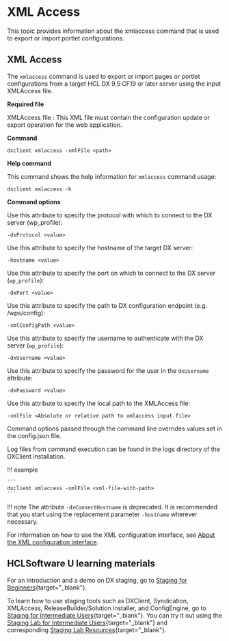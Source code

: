 # XML Access

This topic provides information about the xmlaccess command that is used to export or import portlet configurations.

## XML Access

The `xmlaccess` command is used to export or import pages or portlet configurations from a target HCL DX 9.5 CF19 or later server using the input XMLAccess file.

**Required file**

XMLAccess file : This XML file must contain the configuration update or export operation for the web application.

**Command**

```
dxclient xmlaccess -xmlFile <path>
```

**Help command**

This command shows the help information for `xmlaccess` command usage:

```
dxclient xmlaccess -h
```

**Command options**

Use this attribute to specify the protocol with which to connect to the DX server (wp_profile):

```
-dxProtocol <value>
```

Use this attribute to specify the hostname of the target DX server:

```
-hostname <value>
```

Use this attribute to specify the port on which to connect to the DX server (`wp_profile`):

```
-dxPort <value>
```

Use this attribute to specify the path to DX configuration endpoint (e.g. /wps/config):

```
-xmlConfigPath <value>
```

Use this attribute to specify the username to authenticate with the DX server (`wp_profile`):

```
-dxUsername <value>
```

Use this attribute to specify the password for the user in the `dxUsername` attribute:

```
-dxPassword <value>
```

Use this attribute to specify the local path to the XMLAccess file:

```
-xmlFile <Absolute or relative path to xmlaccess input file>
```

Command options passed through the command line overrides values set in the config.json file.

Log files from command execution can be found in the logs directory of the DXClient installation.

!!! example

    ```
    dxclient xmlaccess -xmlFile <xml-file-with-path>
    ```

!!! note 
    The attribute `-dxConnectHostname` is deprecated. It is recommended that you start using the replacement parameter `-hostname` wherever necessary.

For information on how to use the XML configuration interface, see [About the XML configuration interface](../../../../deploy_dx/manage/portal_admin_tools/xml_config_interface/adxmlabt.md).

## HCLSoftware U learning materials

For an introduction and a demo on DX staging, go to [Staging for Beginners](https://hclsoftwareu.hcltechsw.com/component/axs/?view=sso_config&id=3&forward=https%3A%2F%2Fhclsoftwareu.hcltechsw.com%2Fcourses%2Flesson%2F%3Fid%3D505){target="_blank"}.

To learn how to use staging tools such as DXClient, Syndication, XMLAccess, ReleaseBuilder/Solution Installer, and ConfigEngine, go to [Staging for Intermediate Users](https://hclsoftwareu.hcltechsw.com/component/axs/?view=sso_config&id=3&forward=https%3A%2F%2Fhclsoftwareu.hcltechsw.com%2Fcourses%2Flesson%2F%3Fid%3D3328){target="_blank"}. You can try it out using the [Staging Lab for Intermediate Users](https://hclsoftwareu.hcltechsw.com/images/Lc4sMQCcN5uxXmL13gSlsxClNTU3Mjc3NTc4MTc2/DS_Academy/DX/Administrator/HDX-ADM-200_Staging_Lab.pdf){target="_blank"} and corresponding [Staging Lab Resources](https://hclsoftwareu.hcltechsw.com/images/Lc4sMQCcN5uxXmL13gSlsxClNTU3Mjc3NTc4MTc2/DS_Academy/DX/Administrator/HDX-ADM-200_Staging_Lab_Resources.zip){target="_blank"}.
